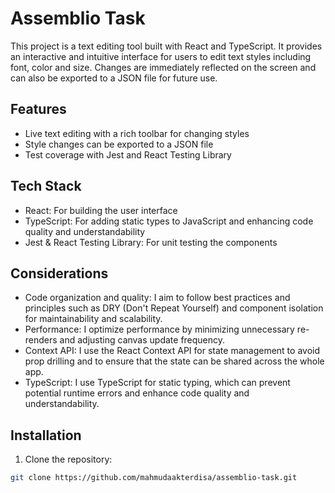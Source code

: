 # Assemblio Task

This project is a text editing tool built with React and TypeScript. It provides an interactive and intuitive interface for users to edit text styles including font, color and size. Changes are immediately reflected on the screen and can also be exported to a JSON file for future use.

## Features

- Live text editing with a rich toolbar for changing styles
- Style changes can be exported to a JSON file
- Test coverage with Jest and React Testing Library

## Tech Stack

- React: For building the user interface
- TypeScript: For adding static types to JavaScript and enhancing code quality and understandability
- Jest & React Testing Library: For unit testing the components

## Considerations

- Code organization and quality: I aim to follow best practices and principles such as DRY (Don't Repeat Yourself) and component isolation for maintainability and scalability.
- Performance: I optimize performance by minimizing unnecessary re-renders and adjusting canvas update frequency. 
- Context API: I use the React Context API for state management to avoid prop drilling and to ensure that the state can be shared across the whole app.
- TypeScript: I use TypeScript for static typing, which can prevent potential runtime errors and enhance code quality and understandability.

## Installation

1. Clone the repository:

```bash
git clone https://github.com/mahmudaakterdisa/assemblio-task.git




